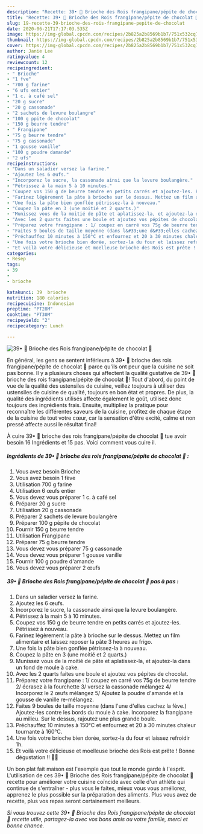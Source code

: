 ```yaml
---
description: "Recette: 39• 👑 Brioche des Rois frangipane/pépite de chocolat 👑"
title: "Recette: 39• 👑 Brioche des Rois frangipane/pépite de chocolat 👑"
slug: 19-recette-39-brioche-des-rois-frangipane-pepite-de-chocolat
date: 2020-06-21T17:17:03.535Z
image: https://img-global.cpcdn.com/recipes/2b825a2b8569b1b7/751x532cq70/39•-👑-brioche-des-rois-frangipanepepite-de-chocolat-👑-photo-principale-de-la-recette.jpg
thumbnail: https://img-global.cpcdn.com/recipes/2b825a2b8569b1b7/751x532cq70/39•-👑-brioche-des-rois-frangipanepepite-de-chocolat-👑-photo-principale-de-la-recette.jpg
cover: https://img-global.cpcdn.com/recipes/2b825a2b8569b1b7/751x532cq70/39•-👑-brioche-des-rois-frangipanepepite-de-chocolat-👑-photo-principale-de-la-recette.jpg
author: Janie Lee
ratingvalue: 4
reviewcount: 12
recipeingredient:
- " Brioche"
- "1 fve"
- "700 g farine"
- "6 ufs entier"
- "1 c. à café sel"
- "20 g sucre"
- "20 g cassonade"
- "2 sachets de levure boulangre"
- "100 g ppite de chocolat"
- "150 g beurre tendre"
- " Frangipane"
- "75 g beurre tendre"
- "75 g cassonade"
- "1 gousse vanille"
- "100 g poudre damande"
- "2 ufs"
recipeinstructions:
- "Dans un saladier versez la farine."
- "Ajoutez les 6 œufs."
- "Incorporez le sucre, la cassonade ainsi que la levure boulangère."
- "Pétrissez à la main 5 à 10 minutes."
- "Coupez vos 150 g de beurre tendre en petits carrés et ajoutez-les. Pétrissez à nouveau."
- "Farinez légèrement la pâte à brioche sur le dessus. Mettez un film alimentaire et laissez reposer la pâte 3 heures au frigo."
- "Une fois la pâte bien gonflée pétrissez-la à nouveau."
- "Coupez la pâte en 3 (une moitié et 2 quarts.)"
- "Munissez vous de la moitié de pâte et aplatissez-la, et ajoutez-la dans un fond de moule à cake."
- "Avec les 2 quarts faites une boule et ajoutez vos pépites de chocolat."
- "Préparez votre frangipane : 1/ coupez en carré vos 75g de beurre tendre 2/ écrasez à la fourchette 3/ versez la cassonade mélangez 4/ Incorporez le 2 œufs mélangez 5/ Ajoutez la poudre d&#39;amande et la gousse de vanille re-mélangez."
- "Faites 9 boules de taille moyenne (dans l&#39;une d&#39;elles cachez la fève.) Ajoutez-les contre les bords du moule à cake. Incorporez la frangipane au milieu. Sur le dessus, rajoutez une plus grande boule."
- "Préchauffez 10 minutes à 150°C et enfournez et 20 à 30 minutes chaleur tournante à 160°C."
- "Une fois votre brioche bien dorée, sortez-la du four et laissez refroidir 1h."
- "Et voilà votre délicieuse et moelleuse brioche des Rois est prête ! Bonne dégustation !! 👑🍞"
categories:
- Resep
tags:
- 39
- 
- brioche

katakunci: 39  brioche 
nutrition: 180 calories
recipecuisine: Indonesian
preptime: "PT28M"
cooktime: "PT30M"
recipeyield: "2"
recipecategory: Lunch

---
```



![39• 👑 Brioche des Rois frangipane/pépite de chocolat 👑](https://img-global.cpcdn.com/recipes/2b825a2b8569b1b7/751x532cq70/39•-👑-brioche-des-rois-frangipanepepite-de-chocolat-👑-photo-principale-de-la-recette.jpg)

En général, les gens se sentent inférieurs à 39• 👑 brioche des rois frangipane/pépite de chocolat 👑 parce qu'ils ont peur que la cuisine ne soit pas bonne. Il y a plusieurs choses qui affectent la qualité gustative de 39• 👑 brioche des rois frangipane/pépite de chocolat 👑! Tout d'abord, du point de vue de la qualité des ustensiles de cuisine, veillez toujours à utiliser des ustensiles de cuisine de qualité, toujours en bon état et propres. De plus, la qualité des ingrédients utilisés affecte également le goût, utilisez donc toujours des ingrédients frais. Ensuite, multipliez la pratique pour reconnaître les différentes saveurs de la cuisine, profitez de chaque étape de la cuisine de tout votre cœur, car la sensation d'être excité, calme et non pressé affecte aussi le résultat final!

<!--inarticleads1-->

À cuire 39• 👑 brioche des rois frangipane/pépite de chocolat 👑 tue avoir besoin 16 Ingrédients et 15 pas. Voici comment vous cuire il.

##### Ingrédients de 39• 👑 brioche des rois frangipane/pépite de chocolat 👑 :

1. Vous avez besoin  Brioche
1. Vous avez besoin 1 fève
1. Utilisation 700 g farine
1. Utilisation 6 œufs entier
1. Vous devez vous préparer 1 c. à café sel
1. Préparer 20 g sucre
1. Utilisation 20 g cassonade
1. Préparer 2 sachets de levure boulangère
1. Préparer 100 g pépite de chocolat
1. Fournir 150 g beurre tendre
1. Utilisation  Frangipane
1. Préparer 75 g beurre tendre
1. Vous devez vous préparer 75 g cassonade
1. Vous devez vous préparer 1 gousse vanille
1. Fournir 100 g poudre d&#39;amande
1. Vous devez vous préparer 2 œufs




<!--inarticleads2-->

##### 39• 👑 Brioche des Rois frangipane/pépite de chocolat 👑 pas à pas :

1. Dans un saladier versez la farine.
1. Ajoutez les 6 œufs.
1. Incorporez le sucre, la cassonade ainsi que la levure boulangère.
1. Pétrissez à la main 5 à 10 minutes.
1. Coupez vos 150 g de beurre tendre en petits carrés et ajoutez-les. Pétrissez à nouveau.
1. Farinez légèrement la pâte à brioche sur le dessus. Mettez un film alimentaire et laissez reposer la pâte 3 heures au frigo.
1. Une fois la pâte bien gonflée pétrissez-la à nouveau.
1. Coupez la pâte en 3 (une moitié et 2 quarts.)
1. Munissez vous de la moitié de pâte et aplatissez-la, et ajoutez-la dans un fond de moule à cake.
1. Avec les 2 quarts faites une boule et ajoutez vos pépites de chocolat.
1. Préparez votre frangipane : 1/ coupez en carré vos 75g de beurre tendre 2/ écrasez à la fourchette 3/ versez la cassonade mélangez 4/ Incorporez le 2 œufs mélangez 5/ Ajoutez la poudre d&#39;amande et la gousse de vanille re-mélangez.
1. Faites 9 boules de taille moyenne (dans l&#39;une d&#39;elles cachez la fève.) Ajoutez-les contre les bords du moule à cake. Incorporez la frangipane au milieu. Sur le dessus, rajoutez une plus grande boule.
1. Préchauffez 10 minutes à 150°C et enfournez et 20 à 30 minutes chaleur tournante à 160°C.
1. Une fois votre brioche bien dorée, sortez-la du four et laissez refroidir 1h.
1. Et voilà votre délicieuse et moelleuse brioche des Rois est prête ! Bonne dégustation !! 👑🍞




<!--inarticleads1-->

<p>
Un bon plat fait maison est l'exemple que tout le monde garde à l'esprit. L'utilisation de ces 39• 👑 Brioche des Rois frangipane/pépite de chocolat 👑 recette pour améliorer votre cuisine coïncide avec celle d'un athlète qui continue de s'entraîner - plus vous le faites, mieux vous vous améliorez, apprenez le plus possible sur la préparation des aliments. Plus vous avez de recette, plus vos repas seront certainement meilleurs.
</p>

<p>
<i>Si vous trouvez cette 39• 👑 Brioche des Rois frangipane/pépite de chocolat 👑 recette utile, partagez-la avec vos bons amis ou votre famille, merci et bonne chance.</i>
</p>
